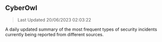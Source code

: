## CyberOwl 
> Last Updated 20/06/2023 02:03:22 


A daily updated summary of the most frequent types of security incidents currently being reported from different sources.

